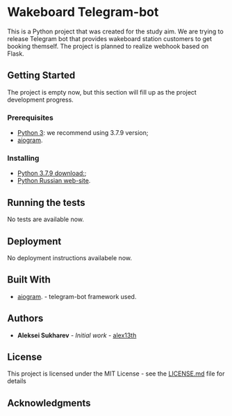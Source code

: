 # Wakeboard Telegram-bot

This is a Python project that was created for the study aim. We are trying to release Telegram bot that provides wakeboard station customers to get booking themself. The project is planned to realize webhook based on Flask.

## Getting Started

The project is empty now, but this section will fill up as the project development progress. 

### Prerequisites

* [Python 3](https://www.python.org/): we recommend using 3.7.9 version;
* [aiogram](https://docs.aiogram.dev/en/latest/).

### Installing

* [Python 3.7.9 download:](https://www.python.org/downloads/release/python-379/);
* [Python Russian web-site](https://pythonworld.ru/).

## Running the tests

No tests are available now.

## Deployment

No deployment instructions availabele now.

## Built With

* [aiogram](https://docs.aiogram.dev/en/latest/). - telegram-bot framework used.

## Authors

* **Aleksei Sukharev** - *Initial work* - [alex13th](https://github.com/https://github.com/alex13th)

## License

This project is licensed under the MIT License - see the [LICENSE.md](LICENSE.md) file for details

## Acknowledgments
